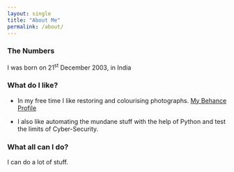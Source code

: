```yaml
---
layout: single
title: "About Me"
permalink: /about/
---
```


### The Numbers

I was born on 21<sup>st</sup> December 2003, in India

### What do I like?

* In my free time I like restoring and colourising photographs. [My Behance Profile](https://www.behance.net/gallery/73508827/Restorations-and-Colourisation)

* I also like automating the mundane stuff with the help of Python and test the limits of Cyber-Security.

### What all can I do?

I can do a lot of stuff.
